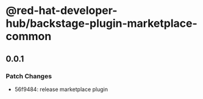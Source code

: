 # @red-hat-developer-hub/backstage-plugin-marketplace-common

## 0.0.1

### Patch Changes

- 56f9484: release marketplace plugin
